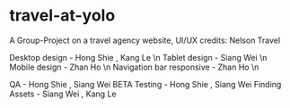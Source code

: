 # travel-at-yolo
A Group-Project on a travel agency website, UI/UX credits: Nelson Travel

Desktop design - Hong Shie , Kang Le \n
Tablet design - Siang Wei \n
Mobile design - Zhan Ho \n
Navigation bar responsive - Zhan Ho \n

QA - Hong Shie , Siang Wei
BETA Testing - Hong Shie , Siang Wei
Finding Assets - Siang Wei , Kang Le
